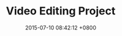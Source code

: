---
layout: quote
id_number: 3120321
title: "Video Editing Project"
date: 2015-07-10 08:42:12 +0800
tax_rate: 0
discount: 20
shipping: 190
items:
    - description: testing
      qty: 1
      price: 100

    - description: testing
      qty: 2
      price: 10

    - description: testing
      qty: 2
      price: 10

    - description: testing
      qty: 1
      price: 10

    - description: testing
      qty: 1
      price: 10
      
---            